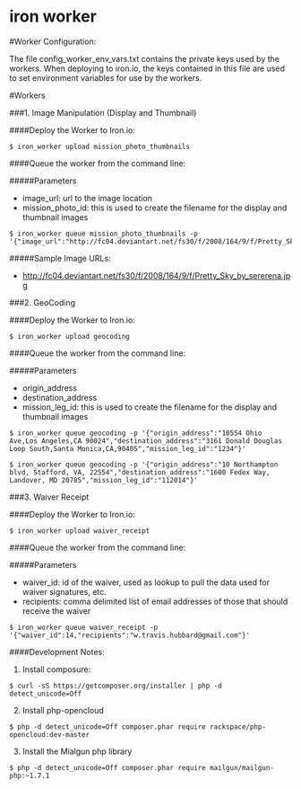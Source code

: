 iron worker
===========

#Worker Configuration:

The file config_worker_env_vars.txt contains the private keys used by the workers. When deploying to iron.io, the keys contained in this file are used to set environment variables for use by the workers.


#Workers

###1. Image Manipulation (Display and Thumbnail)

####Deploy the Worker to Iron.io:

```
$ iron_worker upload mission_photo_thumbnails
```

####Queue the worker from the command line:

#####Parameters
- image_url: url to the image location
- mission_photo_id: this is used to create the filename for the display and thumbnail images

```
$ iron_worker queue mission_photo_thumbnails -p '{"image_url":"http://fc04.deviantart.net/fs30/f/2008/164/9/f/Pretty_Sky_by_sererena.jpg","mission_photo_id":"1234"}'
```


#####Sample Image URLs:

- http://fc04.deviantart.net/fs30/f/2008/164/9/f/Pretty_Sky_by_sererena.jpg


###2. GeoCoding

####Deploy the Worker to Iron.io:

```
$ iron_worker upload geocoding
```

####Queue the worker from the command line:

#####Parameters
- origin_address
- destination_address
- mission_leg_id: this is used to create the filename for the display and thumbnail images

```
$ iron_worker queue geocoding -p '{"origin_address":"10554 Ohio Ave,Los Angeles,CA 90024","destination_address":"3161 Donald Douglas Loop South,Santa Monica,CA,90405","mission_leg_id":"1234"}'
```

```
$ iron_worker queue geocoding -p '{"origin_address":"10 Northampton blvd, Stafford, VA, 22554","destination_address":"1600 Fedex Way, Landover, MD 20785","mission_leg_id":"112014"}'
```

###3. Waiver Receipt

####Deploy the Worker to Iron.io:

```
$ iron_worker upload waiver_receipt
```

####Queue the worker from the command line:

#####Parameters
- waiver_id: id of the waiver, used as lookup to pull the data used for waiver signatures, etc.
- recipients: comma delimited list of email addresses of those that should receive the waiver

```
$ iron_worker queue waiver_receipt -p '{"waiver_id":14,"recipients":"w.travis.hubbard@gmail.com"}'
```

####Development Notes:

1. Install composure:

```ShellSession
$ curl -sS https://getcomposer.org/installer | php -d detect_unicode=Off
```

2. Install php-opencloud

```ShellSession
$ php -d detect_unicode=Off composer.phar require rackspace/php-opencloud:dev-master
```

3. Install the Mialgun php library

```ShellSession
$ php -d detect_unicode=Off composer.phar require mailgun/mailgun-php:~1.7.1
```
